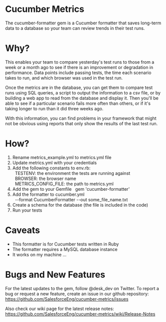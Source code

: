 Cucumber Metrics
================

The cucumber-formatter gem is a Cucumber formatter that saves long-term data to
a database so your team can review trends in their test runs.

Why?
====

This enables your team to compare yesterday's test runs to those from a week
or a month ago to see if there is an improvement or degradation in performance.
Data points include passing tests, the time each scenario takes to run, and
which browser was used in the test run.

Once the metrics are in the database, you can get them to compare test runs
using SQL queries, a script to output the information to a csv file, or by
building a web app to read from the database and display it. Then you'll be
able to see if a particular scenario fails more often than others, or if it's
taking longer to run than it did three weeks ago.

With this information, you can find problems in your framework that might not
be obvious using reports that only show the results of the last test run.

How?
====

1. Rename metrics_example.yml to metrics.yml file
2. Update metrics.yml with your credentials
3. Add the following constants to env.rb:  
&nbsp;&nbsp;TESTENV: the environment the tests are running against  
&nbsp;&nbsp;BROWSER: the browser name  
&nbsp;&nbsp;METRICS_CONFIG_FILE: the path to metrics.yml
4. Add the gem to your Gemfile
&nbsp;&nbsp;gem 'cucumber-formatter'
5. Add the formatter to cucumber.yml  
&nbsp;&nbsp;--format CucumberFormatter --out some_file_name.txt
6. Create a schema for the database (the file is included in the code)
7. Run your tests

Caveats
===

* This formatter is for Cucumber tests written in Ruby
* The formatter requires a MySQL database instance
* It works on my machine ...

Bugs and New Features
===

For the latest updates to the gem, follow @desk_dev on Twitter. To report a
bug or request a new feature, create an issue in our github repository:
https://github.com/SalesforceEng/cucumber-metrics/issues

Also check our wiki page for the latest release notes: https://github.com/SalesforceEng/cucumber-metrics/wiki/Release-Notes